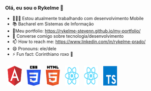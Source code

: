 ### Olá, eu sou o Rykelme 👋

- 👨🏻‍💻 Estou atualmente trabalhando com desenvolvimento Mobile
- 📚 Bacharel em Sistemas de Informação
- 🧾Meu portfolio: https://rykelme-stevenn.github.io/my-portfolio/
- 💬 Converse comigo sobre tecnologia/desenvolvimento
- 📫 How to reach me: https://www.linkedin.com/in/rykelme-prado/
- 😄 Pronouns: ele/dele
- ⚡ Fun fact: Corinthiano roxo 🦅

<div style="display: flex; margin-top: 16px;">
    <img id="image-footer" src="./images/Angular.svg" style="width: 46px; height: auto; padding: 8px;" alt="">
    <img id="image-footer" src="./images/CSS.svg" alt="" style="width: 46px; height: auto; padding: 8px;">
    <img id="image-footer" src="./images/HTML.svg" alt="" style="width: 46px; height: auto; padding: 8px;">
    <img id="image-footer" src="./images/React Native.svg" alt="" style="width: 46px; height: auto; padding: 8px;">
    <img id="image-footer" src="./images/React.svg" alt="" style="width: 46px; height: auto; padding: 8px;">
    <img id="image-footer" src="./images/Typescript.svg" alt="" style="width: 46px; height: auto; padding: 8px;">
</div>